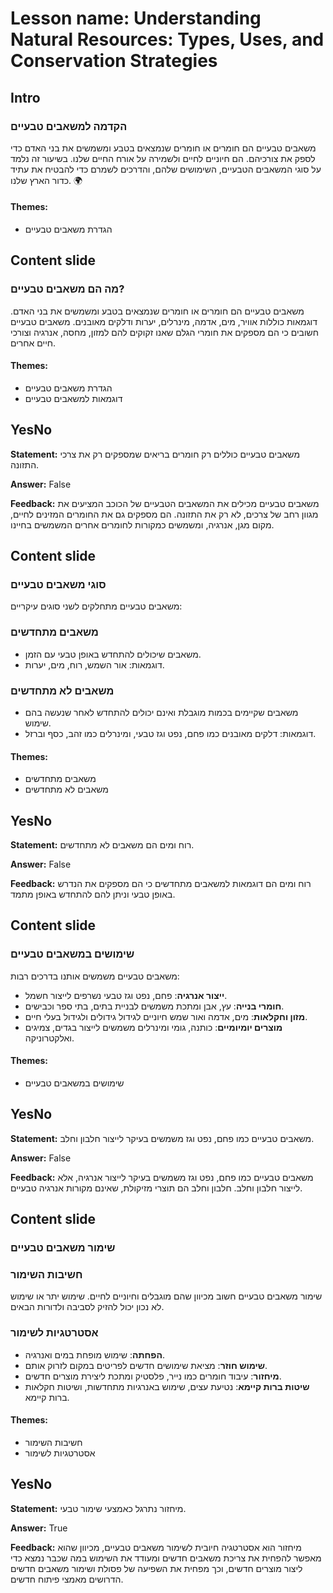 # Lesson name: Understanding Natural Resources: Types, Uses, and Conservation Strategies

## Intro

### הקדמה למשאבים טבעיים

משאבים טבעיים הם חומרים או חומרים שנמצאים בטבע ומשמשים את בני האדם כדי לספק את צורכיהם. הם חיוניים לחיים ולשמירה על אורח החיים שלנו. בשיעור זה נלמד על סוגי המשאבים הטבעיים, השימושים שלהם, והדרכים לשמרם כדי להבטיח את עתיד כדור הארץ שלנו. 🌍

#### **Themes:**
- הגדרת משאבים טבעיים

## Content slide

### מה הם משאבים טבעיים?

משאבים טבעיים הם חומרים או חומרים שנמצאים בטבע ומשמשים את בני האדם. דוגמאות כוללות אוויר, מים, אדמה, מינרלים, יערות ודלקים מאובנים. משאבים טבעיים חשובים כי הם מספקים את חומרי הגלם שאנו זקוקים להם למזון, מחסה, אנרגיה וצורכי חיים אחרים.

#### **Themes:**
- הגדרת משאבים טבעיים
- דוגמאות למשאבים טבעיים

## YesNo

**Statement:** משאבים טבעיים כוללים רק חומרים בריאים שמספקים רק את צרכי התזונה.

**Answer:** False

**Feedback:**
משאבים טבעיים מכילים את המשאבים הטבעיים של הכוכב המציעים את מגוון רחב של צרכים, לא רק את התזונה. הם מספקים גם את החומרים המזינים לחיים, מקום מגן, אנרגיה, ומשמשים כמקורות לחומרים אחרים המשמשים בחיינו.


## Content slide

### סוגי משאבים טבעיים

משאבים טבעיים מתחלקים לשני סוגים עיקריים:

### משאבים מתחדשים
- משאבים שיכולים להתחדש באופן טבעי עם הזמן.
- דוגמאות: אור השמש, רוח, מים, יערות.

### משאבים לא מתחדשים
- משאבים שקיימים בכמות מוגבלת ואינם יכולים להתחדש לאחר שנעשה בהם שימוש.
- דוגמאות: דלקים מאובנים כמו פחם, נפט וגז טבעי, ומינרלים כמו זהב, כסף וברזל.

#### **Themes:**
- משאבים מתחדשים
- משאבים לא מתחדשים

## YesNo

**Statement:** רוח ומים הם משאבים לא מתחדשים.

**Answer:** False

**Feedback:**
רוח ומים הם דוגמאות למשאבים מתחדשים כי הם מספקים את הנדרש באופן טבעי וניתן להם להתחדש באופן מתמד.


## Content slide

### שימושים במשאבים טבעיים

משאבים טבעיים משמשים אותנו בדרכים רבות:

- **ייצור אנרגיה**: פחם, נפט וגז טבעי נשרפים לייצור חשמל.
- **חומרי בנייה**: עץ, אבן ומתכת משמשים לבניית בתים, בתי ספר וכבישים.
- **מזון וחקלאות**: מים, אדמה ואור שמש חיוניים לגידול גידולים ולגידול בעלי חיים.
- **מוצרים יומיומיים**: כותנה, גומי ומינרלים משמשים לייצור בגדים, צמיגים ואלקטרוניקה.

#### **Themes:**
- שימושים במשאבים טבעיים

## YesNo

**Statement:** משאבים טבעיים כמו פחם, נפט וגז משמשים בעיקר לייצור חלבון וחלב.

**Answer:** False

**Feedback:**
משאבים טבעיים כמו פחם, נפט וגז משמשים בעיקר לייצור אנרגיה, אלא לייצור חלבון וחלב. חלבון וחלב הם תוצרי מזיקולת, שאינם מקורות אנרגיה טבעיים.


## Content slide

### שימור משאבים טבעיים

### חשיבות השימור

שימור משאבים טבעיים חשוב מכיוון שהם מוגבלים וחיוניים לחיים. שימוש יתר או שימוש לא נכון יכול להזיק לסביבה ולדורות הבאים.

### אסטרטגיות לשימור
- **הפחתה**: שימוש מופחת במים ואנרגיה.
- **שימוש חוזר**: מציאת שימושים חדשים לפריטים במקום לזרוק אותם.
- **מיחזור**: עיבוד חומרים כמו נייר, פלסטיק ומתכת ליצירת מוצרים חדשים.
- **שיטות ברות קיימא**: נטיעת עצים, שימוש באנרגיות מתחדשות, ושיטות חקלאות ברות קיימא.

#### **Themes:**
- חשיבות השימור
- אסטרטגיות לשימור

## YesNo

**Statement:** מיחזור נתרגל כאמצעי שימור טבעי.

**Answer:** True

**Feedback:**
מיחזור הוא אסטרטגיה חיובית לשימור משאבים טבעיים, מכיוון שהוא מאפשר להפחית את צריכת משאבים חדשים ומעודד את השימוש במה שכבר נמצא כדי ליצור מוצרים חדשים, וכך מפחית את השפיעה של פסולת ושימור משאבים חדשים הדרושים מאמצי פיתוח חדשים.

